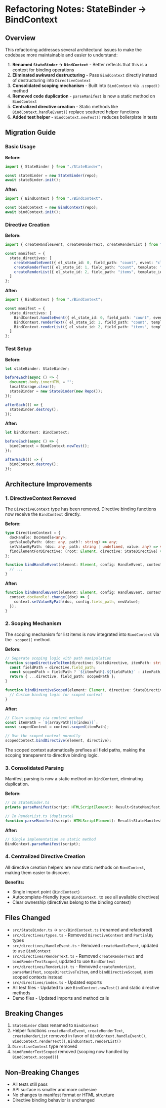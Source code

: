 # Refactoring Notes: StateBinder → BindContext

## Overview

This refactoring addresses several architectural issues to make the codebase more maintainable and easier to understand:

1. **Renamed `StateBinder` → `BindContext`** - Better reflects that this is a context for binding operations
2. **Eliminated awkward destructuring** - Pass `BindContext` directly instead of destructuring into `DirectiveContext`
3. **Consolidated scoping mechanism** - Built into `BindContext` via `.scoped()` method
4. **Removed code duplication** - `parseManifest` is now a static method on `BindContext`
5. **Centralized directive creation** - Static methods like `BindContext.handleEvent()` replace scattered helper functions
6. **Added test helper** - `BindContext.newTest()` reduces boilerplate in tests

## Migration Guide

### Basic Usage

**Before:**
```typescript
import { StateBinder } from "./StateBinder";

const stateBinder = new StateBinder(repo);
await stateBinder.init();
```

**After:**
```typescript
import { BindContext } from "./BindContext";

const bindContext = new BindContext(repo);
await bindContext.init();
```

### Directive Creation

**Before:**
```typescript
import { createHandleEvent, createRenderText, createRenderList } from "./directives";

const manifest = {
  state_directives: [
    createHandleEvent({ el_state_id: 0, field_path: "count", event: "click", action: "increment" }),
    createRenderText({ el_state_id: 1, field_path: "count", template: "%VALUE%" }),
    createRenderList({ el_state_id: 2, field_path: "items", template_id: 3 })
  ]
};
```

**After:**
```typescript
import { BindContext } from "./BindContext";

const manifest = {
  state_directives: [
    BindContext.handleEvent({ el_state_id: 0, field_path: "count", event: "click", action: "increment" }),
    BindContext.renderText({ el_state_id: 1, field_path: "count", template: "%VALUE%" }),
    BindContext.renderList({ el_state_id: 2, field_path: "items", template_id: 3 })
  ]
};
```

### Test Setup

**Before:**
```typescript
let stateBinder: StateBinder;

beforeEach(async () => {
  document.body.innerHTML = "";
  localStorage.clear();
  stateBinder = new StateBinder(new Repo());
});

afterEach(() => {
  stateBinder.destroy();
});
```

**After:**
```typescript
let bindContext: BindContext;

beforeEach(async () => {
  bindContext = BindContext.newTest();
});

afterEach(() => {
  bindContext.destroy();
});
```

## Architecture Improvements

### 1. DirectiveContext Removed

The `DirectiveContext` type has been removed. Directive binding functions now receive the `BindContext` directly.

**Before:**
```typescript
type DirectiveContext = {
  docHandle: DocHandle<any>;
  getValueByPath: (doc: any, path?: string) => any;
  setValueByPath: (doc: any, path: string | undefined, value: any) => void;
  findElementForDirective: (root: Element, directive: StateDirective) => Result<Element, string>;
};

function bindHandleEvent(element: Element, config: HandleEvent, context: DirectiveContext) {
  // ...
}
```

**After:**
```typescript
function bindHandleEvent(element: Element, config: HandleEvent, context: BindContext) {
  context.docHandle!.change((doc) => {
    context.setValueByPath(doc, config.field_path, newValue);
  });
}
```

### 2. Scoping Mechanism

The scoping mechanism for list items is now integrated into `BindContext` via the `.scoped()` method.

**Before:**
```typescript
// Separate scoping logic with path manipulation
function scopeDirectiveToItem(directive: StateDirective, itemPath: string): StateDirective {
  const fieldPath = directive.field_path;
  const scopedPath = fieldPath ? `${itemPath}.${fieldPath}` : itemPath;
  return { ...directive, field_path: scopedPath };
}

function bindDirectiveScoped(element: Element, directive: StateDirective, context: DirectiveContext, disposers: Array<() => void>) {
  // Custom binding logic for scoped context
}
```

**After:**
```typescript
// Clean scoping via context method
const itemPath = `${arrayPath}[${index}]`;
const scopedContext = context.scoped(itemPath);

// Use the scoped context normally
scopedContext.bindDirective(element, directive);
```

The scoped context automatically prefixes all field paths, making the scoping transparent to directive binding logic.

### 3. Consolidated Parsing

Manifest parsing is now a static method on `BindContext`, eliminating duplication.

**Before:**
```typescript
// In StateBinder.ts
private parseManifest(script: HTMLScriptElement): Result<StateManifest, string> { /* ... */ }

// In RenderList.ts (duplicate)
function parseManifest(script: HTMLScriptElement): Result<StateManifest, string> { /* ... */ }
```

**After:**
```typescript
// Single implementation as static method
BindContext.parseManifest(script);
```

### 4. Centralized Directive Creation

All directive creation helpers are now static methods on `BindContext`, making them easier to discover.

**Benefits:**
- Single import point (`BindContext`)
- Autocomplete-friendly (type `BindContext.` to see all available directives)
- Clear ownership (directives belong to the binding context)

## Files Changed

- `src/StateBinder.ts` → `src/BindContext.ts` (renamed and refactored)
- `src/directives/types.ts` - Removed `DirectiveContext` and `PartialBy` types
- `src/directives/HandleEvent.ts` - Removed `createHandleEvent`, updated to use `BindContext`
- `src/directives/RenderText.ts` - Removed `createRenderText` and `bindRenderTextScoped`, updated to use `BindContext`
- `src/directives/RenderList.ts` - Removed `createRenderList`, `parseManifest`, `scopeDirectiveToItem`, and `bindDirectiveScoped`, uses scoped contexts instead
- `src/directives/index.ts` - Updated exports
- All test files - Updated to use `BindContext.newTest()` and static directive methods
- Demo files - Updated imports and method calls

## Breaking Changes

1. `StateBinder` class renamed to `BindContext`
2. Helper functions `createHandleEvent`, `createRenderText`, `createRenderList` removed in favor of `BindContext.handleEvent()`, `BindContext.renderText()`, `BindContext.renderList()`
3. `DirectiveContext` type removed
4. `bindRenderTextScoped` removed (scoping now handled by `BindContext.scoped()`)

## Non-Breaking Changes

- All tests still pass
- API surface is smaller and more cohesive
- No changes to manifest format or HTML structure
- Directive binding behavior is unchanged
